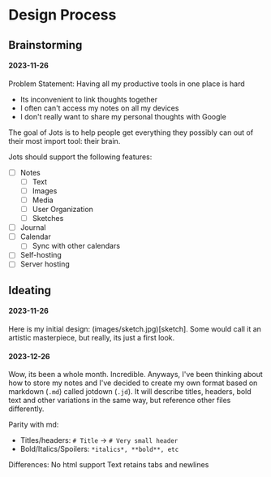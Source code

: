 # Design Process

## Brainstorming

#### 2023-11-26
Problem Statement: Having all my productive tools in one place is hard
- Its inconvenient to link thoughts together
- I often can't access my notes on all my devices
- I don't really want to share my personal thoughts with Google

The goal of Jots is to help people get everything they possibly can out of their most import tool: their brain.

Jots should support the following features:

- [ ] Notes
  - [ ] Text
  - [ ] Images
  - [ ] Media
  - [ ] User Organization
  - [ ] Sketches
- [ ] Journal
- [ ] Calendar
  - [ ] Sync with other calendars
- [ ] Self-hosting
- [ ] Server hosting

## Ideating

#### 2023-11-26
Here is my initial design: (images/sketch.jpg)[sketch]. Some would call it an artistic masterpiece, but really, its just a first look.

#### 2023-12-26
Wow, its been a whole month. Incredible. Anyways, I've been thinking about how to store my notes and I've decided to create my own format based on markdown (`.md`) called jotdown (`.jd`). It will describe titles, headers, bold text and other variations in the same way, but reference other files differently.

Parity with md:
- Titles/headers: `# Title` -> `# Very small header`
- Bold/Italics/Spoilers: `*italics*, **bold**, etc`

Differences:
No html support
Text retains tabs and newlines


